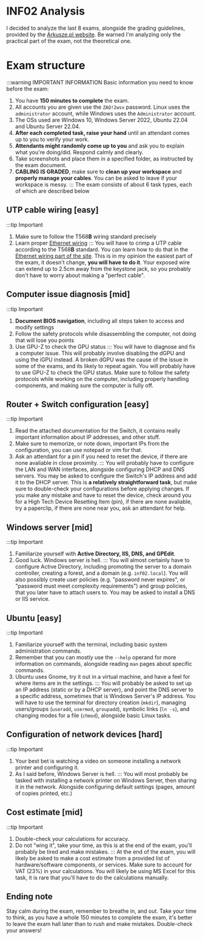# INF02 Analysis
I decided to analyze the last 8 exams, alongside the grading guidelines, provided by the [Arkusze.pl website](https://arkusze.pl/egzamin-zawodowy-kwalifikacja-inf-02/). Be warned I'm analyzing only the practical part of the exam, not the theoretical one.



# Exam structure
:::warning IMPORTANT INFORMATION
Basic information you need to know before the exam:
1. You have **150 minutes to complete** the exam.
2. All accounts you are given use the `ZAQ!2wsx` password. Linux uses the `administrator` account, while Windows uses the `Administrator` account.
3. The OSs used are Windows 10, Windows Server 2022, Ubuntu 22.04 and Ubuntu Server 22.04.
4. **After each completed task, raise your hand** until an attendant comes up to you to verify your work.
5. **Attendants might randomly come up to you** and ask you to explain what you're doing/did. Respond calmly and clearly.
6. Take screenshots and place them in a specified folder, as instructed by the exam document.
7. **CABLING IS GRADED**, make sure to **clean up your workspace** and **properly manage your cables**. You can be asked to leave if your workspace is messy.
:::
The exam consists of about 6 task types, each of which are described below

## UTP cable wiring [easy]
:::tip Important
1. Make sure to follow the T568**B** wiring standard precisely
2. Learn proper [Ethernet wiring](/notes/General/Ethernet%20Wiring.html)
:::
You will have to crimp a UTP cable according to the T568**B** standard. You can learn how to do that in the [Ethernet wiring part of the site](/notes/General/Ethernet%20Wiring.html). This is in my opinion the easiest part of the exam, it doesn't change, **you will have to do it**. Your exposed wire can extend up to 2.5cm away from the keystone jack, so you probably don't have to worry about making a "perfect cable".

## Computer issue diagnosis [mid]
:::tip Important
1. **Document BIOS navigation**, including all steps taken to access and modify settings
2. Follow the safety protocols while disassembling the computer, not doing that will lose you points
3. Use GPU-Z to check the GPU status
:::
You will have to diagnose and fix a computer issue. This will probably involve disabling the dGPU and using the iGPU instead. A broken dGPU was the cause of the issue in some of the exams, and its likely to repeat again. You will probably have to use GPU-Z to check the GPU status. Make sure to follow the safety protocols while working on the computer, including properly handling components, and making sure the computer is fully off.

## Router + Switch configuration [easy]
:::tip Important
1. Read the attached documentation for the Switch, it contains really important information about IP addresses, and other stuff.
2. Make sure to memorize, or note down, important IPs from the configuration, you can use notepad or vim for that.
3. Ask an attendant for a pin if you need to reset the device, if there are none avaliable in close proximity.
:::
You will probably have to configure the LAN and WAN interfaces, alongside configuring DHCP and DNS servers. You may be asked to configure the Switch's IP address and add it to the DHCP server. This is **a relatively straightforward task**, but make sure to double-check your configurations before applying changes. If you make any mistake and have to reset the device, check around you for a High Tech Device Resetting Item (pin), if there are none avaliable, try a paperclip, if there are none near you, ask an attendant for help.

## Windows server [mid]
:::tip Important
1. Familiarize yourself with **Active Directory, IIS, DNS, and GPEdit**.
2. Good luck. Windows server is hell.
:::
You will almost certainly have to configure Active Directory, including promoting the server to a domain controller, creating a forest, and a domain (e.g. `inf02.local`). You will also possibly create user policies (e.g. "password never expires", or "password must meet complexity requirements") and group policies, that you later have to attach users to. You may be asked to install a DNS or IIS service.

## Ubuntu [easy]
:::tip Important
1. Familiarize yourself with the terminal, including basic system administration commands.
2. Remember that you can mostly use the `--help` operand for more information on commands, alongside reading `man` pages about specific commands.
3. Ubuntu uses Gnome, try it out in a virtual machine, and have a feel for where items are in the settings.
:::
You will probably be asked to set up an IP address (static or by a DHCP server), and point the DNS server to a specific address, sometimes that is Windows Server's IP address. You will have to use the terminal for directory creation (`mkdir`), managing users/groups (`useradd`, `usermod`, `groupadd`), symbolic links (`ln -s`), and changing modes for a file (`chmod`), alongside basic Linux tasks.

## Configuration of network devices [hard]
:::tip Important
1. Your best bet is watching a video on someone installing a network printer and configuring it.
2. As I said before, Windows Server is hell.
:::
You will most probably be tasked with installing a network printer on Windows Server, then sharing it in the network. Alongside configuring default settings (pages, amount of copies printed, etc.)

## Cost estimate [mid]
:::tip Important
1. Double-check your calculations for accuracy.
2. Do not "wing it", take your time, as this is at the end of the exam, you'll probably be tired and make mistakes.
:::
At the end of the exam, you will likely be asked to make a cost estimate from a provided list of hardware/software components, or services. Make sure to account for VAT (23%) in your calculations. You will likely be using MS Excel for this task, it is rare that you'll have to do the calculations manually.

## Ending note
Stay calm during the exam, remember to breathe in, and out. Take your time to think, as you have a whole 150 minutes to complete the exam, it's better to leave the exam hall later than to rush and make mistakes. Double-check your answers!
